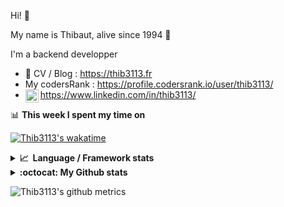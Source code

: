 Hi! 👋

My name is Thibaut, alive since 1994 🍷

I'm a backend developper

-   📝 CV / Blog : https://thib3113.fr
-   My codersRank : https://profile.codersrank.io/user/thib3113/
-   <a href="https://www.linkedin.com/in/thib3113/"><img align="left" alt="Thib3113's Linkedin" width="21px" src="https://raw.githubusercontent.com/peterthehan/peterthehan/master/assets/linkedin.svg" /></a> https://www.linkedin.com/in/thib3113/

📊 **This week I spent my time on**

[![Thib3113's wakatime](https://github-readme-stats.vercel.app/api/wakatime?username=thib3113&layout=default&theme=dracula&langs_count=6&hide_title=true&hide_border=true)](https://wakatime.com/@thib3113)

<details>
  <summary><b>📈&nbsp;&nbsp;Language&nbsp;/&nbsp;Framework stats</b></summary>
  <br/>  
  <a href='https://profile.codersrank.io/user/thib3113/'>
  <img src='http://cr-skills-chart-widget.azurewebsites.net/api/api?username=thib3113&padding=30&skills=php,batchfile,javascript,less,mysql,reactjs,scss,shell,typescript,vue'>
  </a>
</details>

<details>
  <summary><b>:octocat: My Github stats</b></summary>
  <br/>  
  
  <img src="https://github-readme-stats.vercel.app/api?username=thib3113&theme=dracula&show_icons=true&" alt="Thib3113's GitHub stats" />

<!--START_SECTION:activity-->

1. 🗣 Commented on [#12](https://github.com/tiredofit/docker-mongodb-backup/issues/12) in [tiredofit/docker-mongodb-backup](https://github.com/tiredofit/docker-mongodb-backup)
2. ❗️ Opened issue [#12](https://github.com/tiredofit/docker-mongodb-backup/issues/12) in [tiredofit/docker-mongodb-backup](https://github.com/tiredofit/docker-mongodb-backup)
3. 🎉 Merged PR [#138](https://github.com/thib3113/unifi-client/pull/138) in [thib3113/unifi-client](https://github.com/thib3113/unifi-client)
4. 🎉 Merged PR [#137](https://github.com/thib3113/unifi-client/pull/137) in [thib3113/unifi-client](https://github.com/thib3113/unifi-client)
5. 💪 Opened PR [#137](https://github.com/thib3113/unifi-client/pull/137) in [thib3113/unifi-client](https://github.com/thib3113/unifi-client)
 <!--END_SECTION:activity-->

</details>

![Thib3113's github metrics](https://gist.githubusercontent.com/thib3113/83a96e16f8bca103f1b0e376186c66ec/raw/github-metrics.svg)
